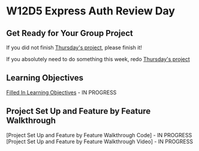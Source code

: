 # W12D5 Express Auth Review Day

## Get Ready for Your Group Project

If you did not finish [Thursday's project], please finish it!

If you absolutely need to do something this week, redo [Thursday's project]

## Learning Objectives

[Filled In Learning Objectives] - IN PROGRESS

## Project Set Up and Feature by Feature Walkthrough

[Project Set Up and Feature by Feature Walkthrough Code] - IN PROGRESS
[Project Set Up and Feature by Feature Walkthrough Video] - IN PROGRESS


[Thursday's project]: https://open.appacademy.io/learn/js-py---may-2020-online/week-12-may-2020-online/authenticated-apis
[Filled In Learning Objectives]: ./w12-filled-in-LOs.md